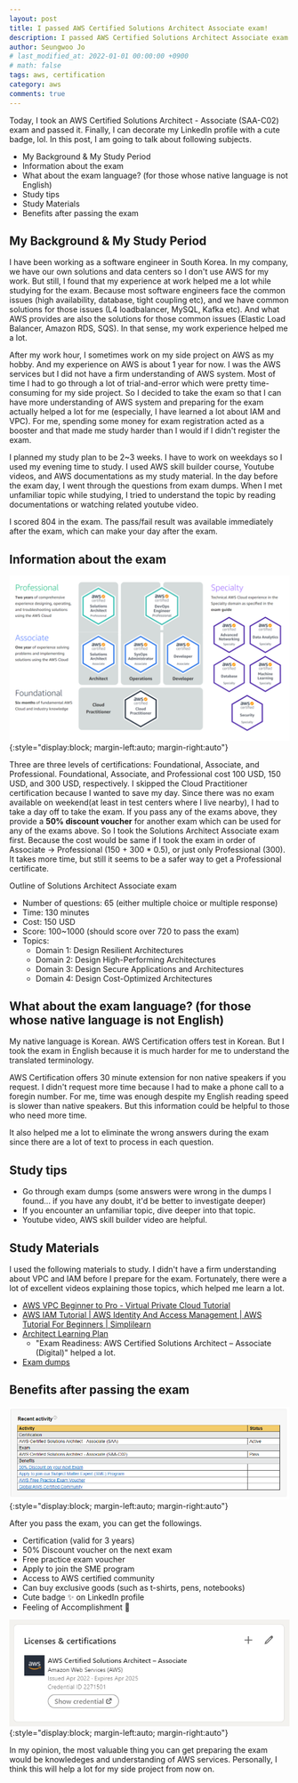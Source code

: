 ```yaml
---
layout: post
title: I passed AWS Certified Solutions Architect Associate exam! 
description: I passed AWS Certified Solutions Architect Associate exam today. I am going to share some information about the exam and my study tips.
author: Seungwoo Jo
# last_modified_at: 2022-01-01 00:00:00 +0900
# math: false
tags: aws, certification
category: aws
comments: true
---
```


Today, I took an AWS Certified Solutions Architect - Associate (SAA-C02) exam and passed it. Finally, I can decorate my LinkedIn profile with a cute badge, lol. In this post, I am going to talk about following subjects.

- My Background & My Study Period
- Information about the exam
- What about the exam language? (for those whose native language is not English)
- Study tips
- Study Materials
- Benefits after passing the exam

## My Background & My Study Period
I have been working as a software engineer in South Korea. In my company, we have our own solutions and data centers so I don't use AWS for my work. But still, I found that my experience at work helped me a lot while studying for the exam. Because most software engineers face the common issues (high availability, database, tight coupling etc), and we have common solutions for those issues (L4 loadbalancer, MySQL, Kafka etc). And what AWS provides are also the solutions for those common issues (Elastic Load Balancer, Amazon RDS, SQS). In that sense, my work experience helped me a lot.

After my work hour, I sometimes work on my side project on AWS as my hobby. And my experience on AWS is about 1 year for now. I was the AWS services but I did not have a firm understanding of AWS system. Most of time I had to go through a lot of trial-and-error which were pretty time-consuming for my side project. So I decided to take the exam so that I can have more understanding of AWS system and preparing for the exam actually helped a lot for me (especially, I have learned a lot about IAM and VPC). For me, spending some money for exam registration acted as a booster and that made me study harder than I would if I didn't register the exam.

I planned my study plan to be 2~3 weeks. I have to work on weekdays so I used my evening time to study. I used AWS skill builder course, Youtube videos, and AWS documentations as my study material. In the day before the exam day, I went through the questions from exam dumps. When I met unfamiliar topic while studying, I tried to understand the topic by reading documentations or watching related youtube video.

I scored 804 in the exam. The pass/fail result was available immediately after the exam, which can make your day after the exam.

## Information about the exam

![Outline of AWS certifications](/assets/images/aws/aws-cert-outline.PNG){:style="display:block; margin-left:auto; margin-right:auto"}

Three are three levels of certifications: Foundational, Associate, and Professional.
Foundational, Associate, and Professional cost 100 USD, 150 USD, and 300 USD, respectively.
I skipped the Cloud Practitioner certification because I wanted to save my day. Since there was no exam available on weekend(at least in test centers where I live nearby), I had to take a day off to take the exam.
If you pass any of the exams above, they provide a **50% discount voucher** for another exam which can be used for any of the exams above. So I took the Solutions Architect Associate exam first. Because the cost would be same if I took the exam in order of Associate -> Professional (150 + 300 * 0.5), or just only Professional (300). It takes more time, but still it seems to be a safer way to get a Professional certificate.

Outline of Solutions Architect Associate exam
- Number of questions: 65 (either multiple choice or multiple response)
- Time: 130 minutes
- Cost: 150 USD
- Score: 100~1000 (should score over 720 to pass the exam)
- Topics:
  - Domain 1: Design Resilient Architectures
  - Domain 2: Design High-Performing Architectures
  - Domain 3: Design Secure Applications and Architectures
  - Domain 4: Design Cost-Optimized Architectures

## What about the exam language? (for those whose native language is not English)

My native language is Korean. AWS Certification offers test in Korean. But I took the exam in English because it is much harder for me to understand the translated terminology.

AWS Certification offers 30 minute extension for non native speakers if you request. I didn't request more time because I had to make a phone call to a foregin number. For me, time was enough despite my English reading speed is slower than native speakers. But this information could be helpful to those who need more time.

It also helped me a lot to eliminate the wrong answers during the exam since there are a lot of text to process in each question. 

## Study tips
- Go through exam dumps (some answers were wrong in the dumps I found... if you have any doubt, it'd be better to investigate deeper)
- If you encounter an unfamiliar topic, dive deeper into that topic.
- Youtube video, AWS skill builder video are helpful.

## Study Materials
I used the following materials to study. I didn't have a firm understanding about VPC and IAM before I prepare for the exam. Fortunately, there were a lot of excellent videos explaining those topics, which helped me learn a lot. 
- [AWS VPC Beginner to Pro - Virtual Private Cloud Tutorial](https://www.youtube.com/watch?v=g2JOHLHh4rI)
- [AWS IAM Tutorial | AWS Identity And Access Management | AWS Tutorial For Beginners | Simplilearn](https://www.youtube.com/watch?v=GjVFf83dcE8)
- [Architect Learning Plan](https://explore.skillbuilder.aws/learn/public/learning_plan/view/78/architect-learning-plan)
  - "Exam Readiness: AWS Certified Solutions Architect – Associate (Digital)" helped a lot.
- [Exam dumps](https://www.freecram.net/exam/SAA-C02-amazon-aws-certified-solutions-architect-associate-saa-c02-exam-e11544.html)

## Benefits after passing the exam

![After you pass the exam](/assets/images/aws/after-pass.PNG){:style="display:block; margin-left:auto; margin-right:auto"}

After you pass the exam, you can get the followings.

- Certification (valid for 3 years)
- 50% Discount voucher on the next exam
- Free practice exam voucher
- Apply to join the SME program
- Access to AWS certified community
- Can buy exclusive goods (such as t-shirts, pens, notebooks)
- Cute badge ✨ on LinkedIn profile
- Feeling of Accomplishment 🎉

![Posting a cute badge on LinkedIn profile](/assets/images/aws/aws-linkedin.PNG){:style="display:block; margin-left:auto; margin-right:auto"}

In my opinion, the most valuable thing you can get preparing the exam would be knowledeges and understanding of AWS services. Personally, I think this will help a lot for my side project from now on.

